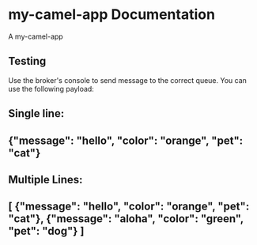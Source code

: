 # my-camel-app Documentation

A my-camel-app


## Testing

Use the broker's console to send message to the correct queue. You can use the following payload:

Single line:
----
{"message": "hello", "color": "orange", "pet": "cat"}
----

Multiple Lines:
----
[
{"message": "hello", "color": "orange", "pet": "cat"},
{"message": "aloha", "color": "green", "pet": "dog"}
]
----